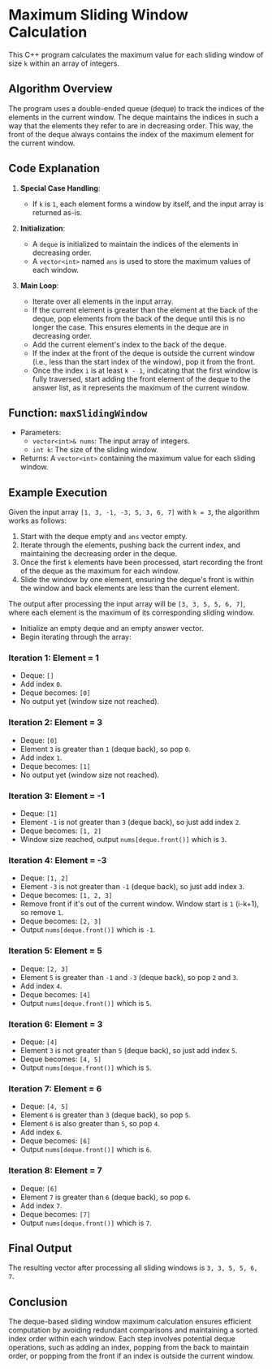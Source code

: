 # Maximum Sliding Window Calculation

This C++ program calculates the maximum value for each sliding window of size `k` within an array of integers.

## Algorithm Overview
The program uses a double-ended queue (deque) to track the indices of the elements in the current window. The deque maintains the indices in such a way that the elements they refer to are in decreasing order. This way, the front of the deque always contains the index of the maximum element for the current window.

## Code Explanation
1. **Special Case Handling**:
   - If `k` is `1`, each element forms a window by itself, and the input array is returned as-is.

2. **Initialization**:
   - A `deque` is initialized to maintain the indices of the elements in decreasing order.
   - A `vector<int>` named `ans` is used to store the maximum values of each window.

3. **Main Loop**:
   - Iterate over all elements in the input array.
   - If the current element is greater than the element at the back of the deque, pop elements from the back of the deque until this is no longer the case. This ensures elements in the deque are in decreasing order.
   - Add the current element's index to the back of the deque.
   - If the index at the front of the deque is outside the current window (i.e., less than the start index of the window), pop it from the front.
   - Once the index `i` is at least `k - 1`, indicating that the first window is fully traversed, start adding the front element of the deque to the answer list, as it represents the maximum of the current window.

## Function: `maxSlidingWindow`
- Parameters:
    - `vector<int>& nums`: The input array of integers.
    - `int k`: The size of the sliding window.
- Returns: A `vector<int>` containing the maximum value for each sliding window.

## Example Execution
Given the input array `[1, 3, -1, -3, 5, 3, 6, 7]` with `k = 3`, the algorithm works as follows:

1. Start with the deque empty and `ans` vector empty.
2. Iterate through the elements, pushing back the current index, and maintaining the decreasing order in the deque.
3. Once the first `k` elements have been processed, start recording the front of the deque as the maximum for each window.
4. Slide the window by one element, ensuring the deque's front is within the window and back elements are less than the current element.

The output after processing the input array will be `[3, 3, 5, 5, 6, 7]`, where each element is the maximum of its corresponding sliding window.



- Initialize an empty deque and an empty answer vector.
- Begin iterating through the array:

### Iteration 1: Element = 1
- Deque: `[]`
- Add index `0`.
- Deque becomes: `[0]`
- No output yet (window size not reached).

### Iteration 2: Element = 3
- Deque: `[0]`
- Element `3` is greater than `1` (deque back), so pop `0`.
- Add index `1`.
- Deque becomes: `[1]`
- No output yet (window size not reached).

### Iteration 3: Element = -1
- Deque: `[1]`
- Element `-1` is not greater than `3` (deque back), so just add index `2`.
- Deque becomes: `[1, 2]`
- Window size reached, output `nums[deque.front()]` which is `3`.

### Iteration 4: Element = -3
- Deque: `[1, 2]`
- Element `-3` is not greater than `-1` (deque back), so just add index `3`.
- Deque becomes: `[1, 2, 3]`
- Remove front if it's out of the current window. Window start is `1` (i-k+1), so remove `1`.
- Deque becomes: `[2, 3]`
- Output `nums[deque.front()]` which is `-1`.

### Iteration 5: Element = 5
- Deque: `[2, 3]`
- Element `5` is greater than `-1` and `-3` (deque back), so pop `2` and `3`.
- Add index `4`.
- Deque becomes: `[4]`
- Output `nums[deque.front()]` which is `5`.

### Iteration 6: Element = 3
- Deque: `[4]`
- Element `3` is not greater than `5` (deque back), so just add index `5`.
- Deque becomes: `[4, 5]`
- Output `nums[deque.front()]` which is `5`.

### Iteration 7: Element = 6
- Deque: `[4, 5]`
- Element `6` is greater than `3` (deque back), so pop `5`.
- Element `6` is also greater than `5`, so pop `4`.
- Add index `6`.
- Deque becomes: `[6]`
- Output `nums[deque.front()]` which is `6`.

### Iteration 8: Element = 7
- Deque: `[6]`
- Element `7` is greater than `6` (deque back), so pop `6`.
- Add index `7`.
- Deque becomes: `[7]`
- Output `nums[deque.front()]` which is `7`.

## Final Output
The resulting vector after processing all sliding windows is `3, 3, 5, 5, 6, 7`.

## Conclusion
The deque-based sliding window maximum calculation ensures efficient computation by avoiding redundant comparisons and maintaining a sorted index order within each window. Each step involves potential deque operations, such as adding an index, popping from the back to maintain order, or popping from the front if an index is outside the current window.
